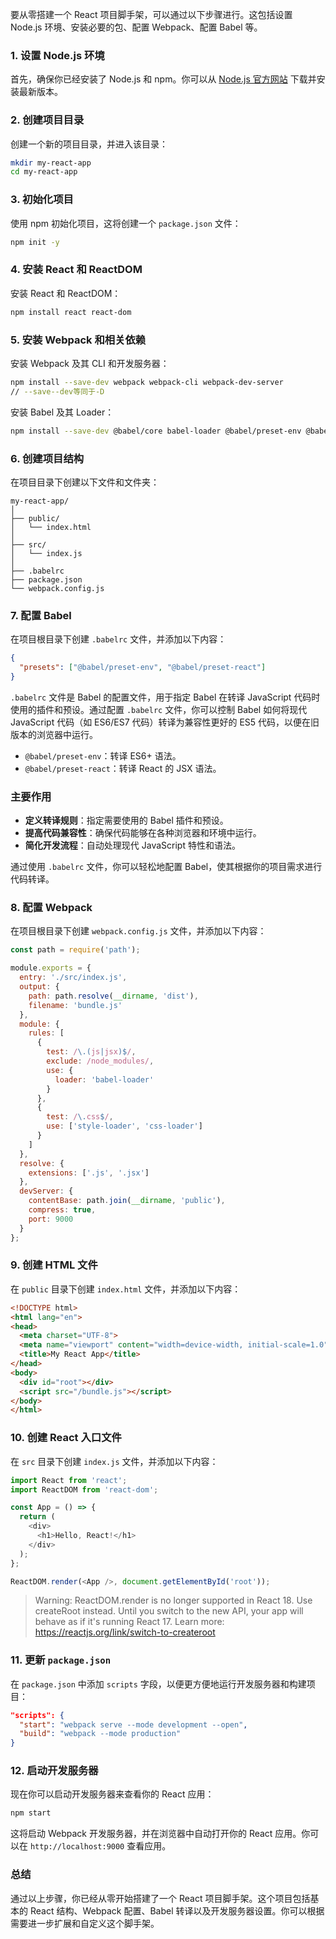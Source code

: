 要从零搭建一个 React 项目脚手架，可以通过以下步骤进行。这包括设置 Node.js 环境、安装必要的包、配置 Webpack、配置 Babel 等。

### 1. 设置 Node.js 环境
首先，确保你已经安装了 Node.js 和 npm。你可以从 [Node.js 官方网站](https://nodejs.org/) 下载并安装最新版本。

### 2. 创建项目目录
创建一个新的项目目录，并进入该目录：
```bash
mkdir my-react-app
cd my-react-app
```

### 3. 初始化项目
使用 npm 初始化项目，这将创建一个 `package.json` 文件：
```bash
npm init -y
```

### 4. 安装 React 和 ReactDOM
安装 React 和 ReactDOM：
```bash
npm install react react-dom
```

### 5. 安装 Webpack 和相关依赖
安装 Webpack 及其 CLI 和开发服务器：
```bash
npm install --save-dev webpack webpack-cli webpack-dev-server
// --save--dev等同于-D
```

安装 Babel 及其 Loader：
```bash
npm install --save-dev @babel/core babel-loader @babel/preset-env @babel/preset-react
```

### 6. 创建项目结构
在项目目录下创建以下文件和文件夹：
```
my-react-app/
│
├── public/
│   └── index.html
│
├── src/
│   └── index.js
│
├── .babelrc
├── package.json
└── webpack.config.js
```

### 7. 配置 Babel
在项目根目录下创建 `.babelrc` 文件，并添加以下内容：
```json
{
  "presets": ["@babel/preset-env", "@babel/preset-react"]
}
```

`.babelrc` 文件是 Babel 的配置文件，用于指定 Babel 在转译 JavaScript 代码时使用的插件和预设。通过配置 `.babelrc` 文件，你可以控制 Babel 如何将现代 JavaScript 代码（如 ES6/ES7 代码）转译为兼容性更好的 ES5 代码，以便在旧版本的浏览器中运行。

- `@babel/preset-env`：转译 ES6+ 语法。
- `@babel/preset-react`：转译 React 的 JSX 语法。

### 主要作用

- **定义转译规则**：指定需要使用的 Babel 插件和预设。
- **提高代码兼容性**：确保代码能够在各种浏览器和环境中运行。
- **简化开发流程**：自动处理现代 JavaScript 特性和语法。

通过使用 `.babelrc` 文件，你可以轻松地配置 Babel，使其根据你的项目需求进行代码转译。

### 8. 配置 Webpack

在项目根目录下创建 `webpack.config.js` 文件，并添加以下内容：
```javascript
const path = require('path');

module.exports = {
  entry: './src/index.js',
  output: {
    path: path.resolve(__dirname, 'dist'),
    filename: 'bundle.js'
  },
  module: {
    rules: [
      {
        test: /\.(js|jsx)$/,
        exclude: /node_modules/,
        use: {
          loader: 'babel-loader'
        }
      },
      {
        test: /\.css$/,
        use: ['style-loader', 'css-loader']
      }
    ]
  },
  resolve: {
    extensions: ['.js', '.jsx']
  },
  devServer: {
    contentBase: path.join(__dirname, 'public'),
    compress: true,
    port: 9000
  }
};
```

### 9. 创建 HTML 文件
在 `public` 目录下创建 `index.html` 文件，并添加以下内容：
```html
<!DOCTYPE html>
<html lang="en">
<head>
  <meta charset="UTF-8">
  <meta name="viewport" content="width=device-width, initial-scale=1.0">
  <title>My React App</title>
</head>
<body>
  <div id="root"></div>
  <script src="/bundle.js"></script>
</body>
</html>
```

### 10. 创建 React 入口文件
在 `src` 目录下创建 `index.js` 文件，并添加以下内容：
```javascript
import React from 'react';
import ReactDOM from 'react-dom';

const App = () => {
  return (
    <div>
      <h1>Hello, React!</h1>
    </div>
  );
};

ReactDOM.render(<App />, document.getElementById('root'));
```

> Warning: ReactDOM.render is no longer supported in React 18. Use createRoot instead. Until you switch to the new API, your app will behave as if it's running React 17. Learn more: https://reactjs.org/link/switch-to-createroot

### 11. 更新 `package.json`

在 `package.json` 中添加 `scripts` 字段，以便更方便地运行开发服务器和构建项目：
```json
"scripts": {
  "start": "webpack serve --mode development --open",
  "build": "webpack --mode production"
}
```

### 12. 启动开发服务器
现在你可以启动开发服务器来查看你的 React 应用：
```bash
npm start
```

这将启动 Webpack 开发服务器，并在浏览器中自动打开你的 React 应用。你可以在 `http://localhost:9000` 查看应用。

### 总结
通过以上步骤，你已经从零开始搭建了一个 React 项目脚手架。这个项目包括基本的 React 结构、Webpack 配置、Babel 转译以及开发服务器设置。你可以根据需要进一步扩展和自定义这个脚手架。